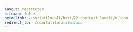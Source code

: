 ```yaml
---
layout: redirected
sitemap: false
permalink: /comitatilocali/bari/22-comitati-locali/milano
redirect_to:  /comitatilocali#milano
---
```

